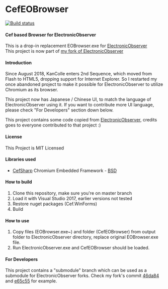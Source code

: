 # CefEOBrowser

[![Build status](https://ci.appveyor.com/api/projects/status/1qcyyjtf64ohk6mu?svg=true)](https://ci.appveyor.com/project/RadarNyan/cefeobrowser)
#### Cef based Browser for ElectronicObserver
This is a drop-in replacement EOBrowser.exe for [ElectronicObserver](https://github.com/andanteyk/ElectronicObserver)  
This project is now part of [my fork of ElectronicObserver](https://github.com/RadarNyan/ElectronicObserver)

#### Introduction
Since August 2018, KanColle enters 2nd Sequence, which moved from Flash to HTML5, dropping support for Internet Explorer. So I restarted my once abandoned project to make it possible for ElectronicObserver to utilize Chromium as its browser.

This project now has Japanese / Chinese UI, to match the language of ElectronicObserver using it. If you want to contribute more UI language, please check "For Developers" section down below.

This project contains some code copied from [ElectronicObserver](https://github.com/andanteyk/ElectronicObserver), credits goes to everyone contributed to that project :)

#### License
This Project is MIT Licensed

#### Libraries used
* [CefSharp](https://github.com/cefsharp/CefSharp) Chromium Embedded Framework - [BSD](https://opensource.org/licenses/BSD-3-Clause)

#### How to build
1. Clone this repository, make sure you're on master branch
2. Load it with Visual Studio 2017, earlier versions not tested
3. Restore nuget packages (Cef.WinForms)
4. Build

#### How to use
1. Copy files (EOBrowser.exe~) and folder (CefEOBrowser) from output folder to ElectronicObserver directory, replace original EOBrowser.exe file.
2. Run ElectronicObserver.exe and CefEOBrowser should be loaded.

#### For Developers
This project contains a "submodule" branch which can be used as a submodule for ElectronicObserver forks. Check my fork's commit [46da84](https://github.com/RadarNyan/ElectronicObserver/commit/46da847db6f5148a134247e47d58ee4b9679b5b8) and [e65c55](https://github.com/RadarNyan/ElectronicObserver/commit/e65c55266057b7c39e4e6d2753deb4f43e025402) for example.
